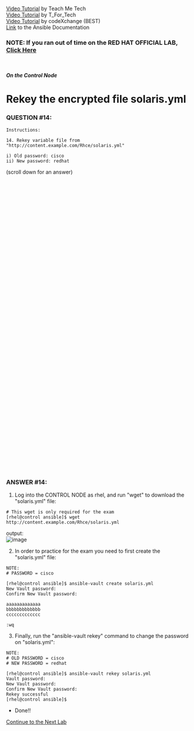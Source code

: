 <a href="https://www.youtube.com/watch?v=icqzQA6-7dU&list=PLYB6dfdhWDePZf4fd4YgGGtSX_vHKv5vz&index=17">Video Tutorial</a> by Teach Me Tech \
<a href="https://www.youtube.com/watch?v=NO36aFn6HiA&list=PLtt9NBONpp0MJlYGrigUukueTlp1d-rc8&index=6">Video Tutorial</a> by T_For_Tech \
<a href="https://www.youtube.com/watch?v=ZrZDEMCsQLw&list=PLL_setXLS0tiYMipvQI4oUGkJwhOhn42J&index=14">Video Tutorial</a> by codeXchange (BEST) \
<a href="https://docs.ansible.com/ansible/latest/cli/ansible-vault.html#rekey">Link</a> to the Ansible Documentation

### NOTE: If you ran out of time on the RED HAT OFFICIAL LAB, [Click Here](#Catch-Up) 

</br></br>
***On the Control Node***

# Rekey the encrypted file solaris.yml
### QUESTION #14:
```
Instructions:

14. Rekey variable file from "http://content.example.com/Rhce/solaris.yml"

i) Old password: cisco
ii) New password: redhat
```

(scroll down for an answer)
<br/><br/><br/><br/><br/><br/><br/><br/><br/><br/><br/><br/><br/><br/><br/><br/><br/><br/><br/><br/><br/><br/><br/><br/>
<br/><br/><br/><br/><br/><br/><br/><br/><br/><br/><br/><br/><br/><br/><br/><br/><br/><br/><br/><br/><br/><br/><br/><br/>

### ANSWER #14:
1) Log into the CONTROL NODE as rhel, and run "wget" to download the "solaris.yml" file:
```
# This wget is only required for the exam
[rhel@control ansible]$ ﻿wget http://content.example.com/Rhce/solaris.yml
```
output: \
![image](https://github.com/user-attachments/assets/a860dfd2-5ed6-4c95-855f-cab88f35ae43)

2) In order to practice for the exam you need to first create the "solaris.yml" file:
```
NOTE:
# PASSWORD = cisco

[rhel@control ansible]$ ansible-vault create solaris.yml
New Vault password:
Confirm New Vault password:

aaaaaaaaaaaaa
bbbbbbbbbbbbb
ccccccccccccc

:wq
```

3) Finally, run the "ansible-vault rekey" command to change the password on "solaris.yml":
```
NOTE:
# OLD PASSWORD = cisco
# NEW PASSWORD = redhat

[rhel@control ansible]$ ansible-vault rekey solaris.yml
Vault password:
New Vault password:
Confirm New Vault password:
Rekey successful
[rhel@control ansible]$
```

* Done!!

[Continue to the Next Lab](15_crontab_yml_(EASY).md)


